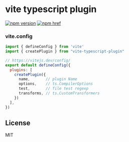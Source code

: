 # vite typescript plugin


[![npm version][npm-version-src]][npm-version-href]
[![npm href][standard-js-src]][standard-js-href]

### vite.config
```js
import { defineConfig } from 'vite'
import { createPlugin } from "vite-typescript-plugin"

// https://vitejs.dev/config/
export default defineConfig({
  plugins: [
    createPlugin({
      name,       // plugin Name 
      options,    // ts.CompilerOptions 
      test,       // file test regexp 
      transforms, // ts.CustomTransformers
    })
  ],
}) 
```



## License

MIT

<!-- Refs -->
[standard-js-src]: https://img.shields.io/badge/license-MIT-brightgreen?&style=flat-square
[standard-js-href]: https://github.com/Generalsimus/KIX/blob/master/LICENSE

[npm-version-src]: https://img.shields.io/npm/v/vite-typescript-plugin?&style=flat-square
[npm-version-href]: https://www.npmjs.com/package/vite-typescript-plugin



 
